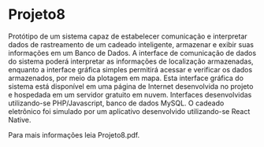 # Projeto8
Protótipo de um sistema capaz de estabelecer comunicação e interpretar dados de rastreamento de um cadeado inteligente, armazenar e exibir suas informações em um Banco de Dados. 
A interface de comunicação de dados do sistema poderá interpretar as informações de localização armazenadas, enquanto a interface gráfica simples permitirá acessar e verificar os dados armazenados, por meio da plotagem em mapa. Esta interface gráfica do sistema está disponível em uma página de Internet desenvolvida no projeto e hospedada em um servidor gratuito em nuvem. 
Interfaces desenvolvidas utilizando-se PHP/Javascript, banco de dados MySQL. 
O cadeado eletrônico foi simulado por um aplicativo desenvolvido utilizando-se React Native.

Para mais informações leia Projeto8.pdf.

